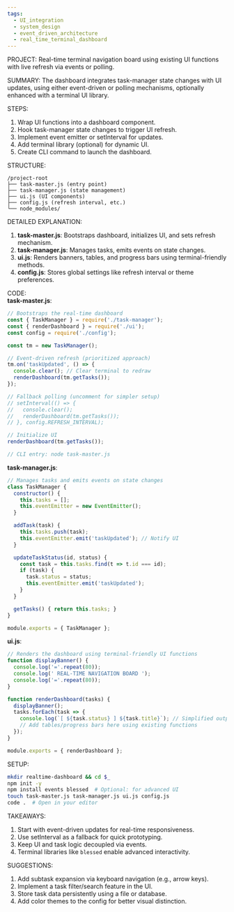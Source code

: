 ```yaml
---
tags:
  - UI_integration
  - system_design
  - event_driven_architecture
  - real_time_terminal_dashboard
---
```

PROJECT: Real-time terminal navigation board using existing UI functions with live refresh via events or polling.  

SUMMARY: The dashboard integrates task-manager state changes with UI updates, using either event-driven or polling mechanisms, optionally enhanced with a terminal UI library.  

STEPS:  
1. Wrap UI functions into a dashboard component.  
2. Hook task-manager state changes to trigger UI refresh.  
3. Implement event emitter or setInterval for updates.  
4. Add terminal library (optional) for dynamic UI.  
5. Create CLI command to launch the dashboard.  

STRUCTURE:  
```
/project-root  
├── task-master.js (entry point)  
├── task-manager.js (state management)  
├── ui.js (UI components)  
├── config.js (refresh interval, etc.)  
└── node_modules/  
```  

DETAILED EXPLANATION:  
1. **task-master.js**: Bootstraps dashboard, initializes UI, and sets refresh mechanism.  
2. **task-manager.js**: Manages tasks, emits events on state changes.  
3. **ui.js**: Renders banners, tables, and progress bars using terminal-friendly methods.  
4. **config.js**: Stores global settings like refresh interval or theme preferences.  

CODE:  
**task-master.js**:  
```javascript  
// Bootstraps the real-time dashboard  
const { TaskManager } = require('./task-manager');  
const { renderDashboard } = require('./ui');  
const config = require('./config');  

const tm = new TaskManager();  

// Event-driven refresh (prioritized approach)  
tm.on('taskUpdated', () => {  
  console.clear(); // Clear terminal to redraw  
  renderDashboard(tm.getTasks());  
});  

// Fallback polling (uncomment for simpler setup)  
// setInterval(() => {  
//   console.clear();  
//   renderDashboard(tm.getTasks());  
// }, config.REFRESH_INTERVAL);  

// Initialize UI  
renderDashboard(tm.getTasks());  

// CLI entry: node task-master.js  
```  

**task-manager.js**:  
```javascript  
// Manages tasks and emits events on state changes  
class TaskManager {  
  constructor() {  
    this.tasks = [];  
    this.eventEmitter = new EventEmitter();  
  }  

  addTask(task) {  
    this.tasks.push(task);  
    this.eventEmitter.emit('taskUpdated'); // Notify UI  
  }  

  updateTaskStatus(id, status) {  
    const task = this.tasks.find(t => t.id === id);  
    if (task) {  
      task.status = status;  
      this.eventEmitter.emit('taskUpdated');  
    }  
  }  

  getTasks() { return this.tasks; }  
}  

module.exports = { TaskManager };  
```  

**ui.js**:  
```javascript  
// Renders the dashboard using terminal-friendly UI functions  
function displayBanner() {  
  console.log('='.repeat(80));  
  console.log(' REAL-TIME NAVIGATION BOARD ');  
  console.log('='.repeat(80));  
}  

function renderDashboard(tasks) {  
  displayBanner();  
  tasks.forEach(task => {  
    console.log(`[ ${task.status} ] ${task.title}`); // Simplified output  
    // Add tables/progress bars here using existing functions  
  });  
}  

module.exports = { renderDashboard };  
```  

SETUP:  
```bash  
mkdir realtime-dashboard && cd $_  
npm init -y  
npm install events blessed  # Optional: for advanced UI  
touch task-master.js task-manager.js ui.js config.js  
code .  # Open in your editor  
```  

TAKEAWAYS:  
1. Start with event-driven updates for real-time responsiveness.  
2. Use setInterval as a fallback for quick prototyping.  
3. Keep UI and task logic decoupled via events.  
4. Terminal libraries like `blessed` enable advanced interactivity.  

SUGGESTIONS:  
1. Add subtask expansion via keyboard navigation (e.g., arrow keys).  
2. Implement a task filter/search feature in the UI.  
3. Store task data persistently using a file or database.  
4. Add color themes to the config for better visual distinction.